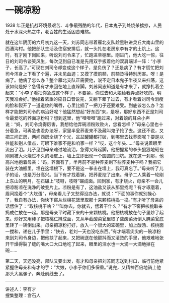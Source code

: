 # 一碗凉粉

1938 年正是抗战环境最艰苦、斗争最残酷的年代，日本鬼子到处烧杀掳掠，人民处于水深火热之中，老百姓的生活困苦难熬。

就在这年阴历的六月初九这一天，刘苏同志带着雁北支队趁黑驻进灵丘大南山里的西漕沟村。他把部队生活及住宿安排后，就一头扎在老房东李有才的土炕上。这时，有才刚下岗回来，听说刘司令来了，忙跑进草棚里。刚进门，他大吃一惊，往日的刘司令谈笑风生，每次见到自已准是先用双手扳着他的双肩端详一阵：“小李子，长高了。”可现在刘司令却变成这个样子，是负伤了？还是病了？有才慌忙把刘司今浑身上下看了个遍，并未见血迹；又摸了摸前额，前额烫得特别历害。呀！是病了。他病了怎么办？整个雁北支队正需要他，说不定日本鬼子半夜又来扫荡，这该如何是好？急得有才来回在地上直跺脚。刘苏同志知道是有才来了，就挣扎着坐起来：“小李子看把你急成这个样子，不要紧，你过去和大娘给我弄点好吃的。明天我准会好。”他操着浓重的应县口音说完，又躺下晕了过去，有才看着刘司令消瘦的脸和裂开了一道道纹的嘴唇，心里比插了一把刀子还要难受。到底该怎么办？怎样才能把刘司令的病治好呢？他猛然想起“好东西”来，是呀，那好东西不正是刘司令最爱吃的荞面凉粉吗？想到这里，他“噔噔噔”跑过来，对着娘的耳朵小声说：“妈，刘司令烧得厉害，我想给他弄碗凉粉败败火，您看怎样？”母亲心里也十分着急，可再急也没办法呀，家里半瓮荞麦来不及藏叫鬼子抢了去。这还不说，又把三间正房，两间西房全烧了个光，盆盆罐罐都打破，到哪里去找荞面呢？要是以往能和别人借点，可眼下谁家不是和咱家一样？“哎，这个年头……”母亲说着眼里流出了泪。儿子见到母亲难过地流泪，急得又跺起脚，他把握紧的拳头狠狠地砸在刚刚被大火烧过不久的墙皮上，墙上立即出现一个圆圆的凹坑。就在这一刹那，他高兴地抱着母亲：“妈，荞面有了，半月前不是种荞麦剩下些荞麦种子吗？我把它装在大油瓶里，埋在这墙根下，要不是这一拳击在墙上，我可真忘了。”母亲听了儿子的话，也是万分高兴。当下有才找着镢，把荞麦挖了出来。母子二人乘着一轮刚上东山的明月，在石碾上“吱呀，吱呀”碾成面。回到家，有才烧火，母亲不一会儿把凉粉凉在洗净的破瓮片上。凉粉是有了，这油盐又该从那里找呢？有才琢磨着，眉间挽着个“大圪蛋”，母亲看儿子又愁得没办法，就说：“下面的事你就别操心了，我自有办法，你快下窖从烂棉花篮里取那十来颗核桃捣一捣。”有才听了母亲的话愣住了：“取核桃干啥？”“叫你去，你就去，愣着干什么？”有才下窖把核桃取来捣成仁放在一起。那是母亲平时藏下来的十来颗核桃。他把核桃放在勺子里炒了起来。炒好又用棒子把核桃仁擀成面，又从半截酸菜瓮里取了些酸菜汤倒入腌菜瓮底里转了一转倒出来。母亲把凉粉打好，放入一个很大的笨碗里，加上酸汤、核桃面一搅和，递在儿子手里：“快去，老刘一天也没吃东西。”有才端着尖尖的一碗凉粉来到刘司令身边，把他扶了起来，又把碗送在他颤抖而又滚烫的手里，他艰难地张开干燥得裂了缝的嘴大口大口地吃了起来，眼里的泪水也一大滴一大滴地掉在碗……

第二天，天还没亮，部队又要出发，有才和母亲把刘苏同志送到村口，临行前他紧紧握住母亲和有才的手：“大娘，小李于你们多保重。”说完，又精神百倍地骑上他那头大黑骡子，奔赴前线去了。

---

讲述人：李有才  
搜集整理：宫石人
